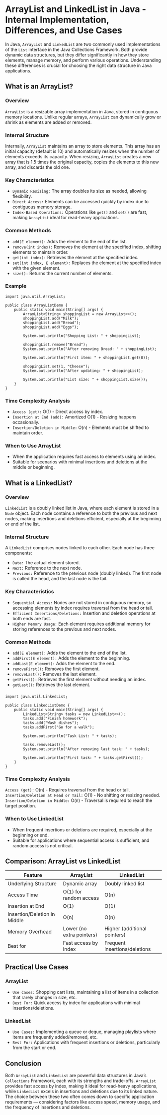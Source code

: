 # ArrayList and LinkedList in Java - Internal Implementation, Differences, and Use Cases
In Java, `ArrayList` and `LinkedList` are two commonly used implementations of the `List` interface in the Java Collections Framework. Both provide dynamic data structures, but they differ significantly in how they store elements, manage memory, and perform various operations. Understanding these differences is crucial for choosing the right data structure in Java applications.

## What is an ArrayList?
### Overview
`ArrayList` is a resizable array implementation in Java, stored in contiguous memory locations. Unlike regular arrays, `ArrayList` can dynamically grow or shrink as elements are added or removed.

### Internal Structure
Internally, `ArrayList` maintains an array to store elements. This array has an initial capacity (default is 10) and automatically resizes when the number of elements exceeds its capacity. When resizing, `ArrayList` creates a new array that is 1.5 times the original capacity, copies the elements to this new array, and discards the old one.

### Key Characteristics
* `Dynamic Resizing:` The array doubles its size as needed, allowing flexibility.
* `Direct Access:` Elements can be accessed quickly by index due to contiguous memory storage.
* `Index-Based Operations:` Operations like `get()` and `set()` are fast, making `ArrayList` ideal for read-heavy applications.

### Common Methods
* `add(E element):` Adds the element to the end of the list.
* `remove(int index):` Removes the element at the specified index, shifting elements to maintain order.
* `get(int index):` Retrieves the element at the specified index.
* `set(int index, E element):` Replaces the element at the specified index with the given element.
* `size():` Returns the current number of elements.

### Example
```
import java.util.ArrayList;

public class ArrayListDemo {
    public static void main(String[] args) {
        ArrayList<String> shoppingList = new ArrayList<>();
        shoppingList.add("Milk");
        shoppingList.add("Bread");
        shoppingList.add("Eggs");

        System.out.println("Shopping List: " + shoppingList);

        shoppingList.remove("Bread");
        System.out.println("After removing Bread: " + shoppingList);

        System.out.println("First item: " + shoppingList.get(0));

        shoppingList.set(1, "Cheese");
        System.out.println("After updating: " + shoppingList);

        System.out.println("List size: " + shoppingList.size());
    }
}
```

### Time Complexity Analysis
* `Access (get):` O(1) - Direct access by index.
* `Insertion at End (add):` Amortized O(1) - Resizing happens occasionally.
* `Insertion/Deletion in Middle:` O(n) - Elements must be shifted to maintain order.

### When to Use ArrayList
* When the application requires fast access to elements using an index.
* Suitable for scenarios with minimal insertions and deletions at the middle or beginning.

## What is a LinkedList?
### Overview
`LinkedList` is a doubly linked list in Java, where each element is stored in a `Node` object. Each node contains a reference to both the previous and next nodes, making insertions and deletions efficient, especially at the beginning or end of the list.

### Internal Structure
A `LinkedList` comprises nodes linked to each other. Each node has three components:
* `Data:` The actual element stored.
* `Next:` Reference to the next node.
* `Previous:` Reference to the previous node (doubly linked).
The first node is called the head, and the last node is the tail.

### Key Characteristics
* `Sequential Access:` Nodes are not stored in contiguous memory, so accessing elements by index requires traversal from the head or tail.
* `Efficient Insertions/Deletions:` Insertion and deletion operations at both ends are fast.
* `Higher Memory Usage:` Each element requires additional memory for storing references to the previous and next nodes.

### Common Methods
* `add(E element):` Adds the element to the end of the list.
* `addFirst(E element):` Adds the element to the beginning.
* `addLast(E element):` Adds the element to the end.
* `removeFirst():` Removes the first element.
* `removeLast():` Removes the last element.
* `getFirst():` Retrieves the first element without needing an index.
* `getLast():` Retrieves the last element.

###
```
import java.util.LinkedList;

public class LinkedListDemo {
    public static void main(String[] args) {
        LinkedList<String> tasks = new LinkedList<>();
        tasks.add("Finish homework");
        tasks.add("Wash dishes");
        tasks.addFirst("Go for a walk");

        System.out.println("Task List: " + tasks);

        tasks.removeLast();
        System.out.println("After removing last task: " + tasks);

        System.out.println("First task: " + tasks.getFirst());
    }
}
```

### Time Complexity Analysis
`Access (get):` O(n) - Requires traversal from the head or tail.
`Insertion/Deletion at Head or Tail:` O(1) - No shifting or resizing needed.
`Insertion/Deletion in Middle:` O(n) - Traversal is required to reach the target position.

### When to Use LinkedList
* When frequent insertions or deletions are required, especially at the beginning or end.
* Suitable for applications where sequential access is sufficient, and random access is not critical.

## Comparison: ArrayList vs LinkedList
| Feature | ArrayList | LinkedList |
| ----------------|-------|-------|
|    Underlying Structure     |  Dynamic array  |  Doubly linked list  |
|    Access Time     |  O(1) for random access  |  O(n)  |
|    Insertion at End    |  O(1)  |  O(1)  |
|    Insertion/Deletion in Middle      |  O(n)  |  O(n)  |
|    Memory Overhead     |  Lower (no extra pointers)  |  Higher (additional pointers)  |
|    Best for    |  Fast access by index  |  Frequent insertions/deletions  |

## Practical Use Cases
### ArrayList
* `Use Cases:` Shopping cart lists, maintaining a list of items in a collection that rarely changes in size, etc.
* `Best For:` Quick access by index for applications with minimal insertions/deletions.

### LinkedList
* `Use Cases:` Implementing a queue or deque, managing playlists where items are frequently added/removed, etc.
* `Best For:` Applications with frequent insertions or deletions, particularly from the start or end.

## Conclusion
Both `ArrayList` and `LinkedList` are powerful data structures in Java’s `Collections` Framework, each with its strengths and trade-offs. `ArrayList` provides fast access by index, making it ideal for read-heavy applications, while `LinkedList` excels in insertions and deletions due to its linked nature. The choice between these two often comes down to specific application requirements — considering factors like access speed, memory usage, and the frequency of insertions and deletions.

